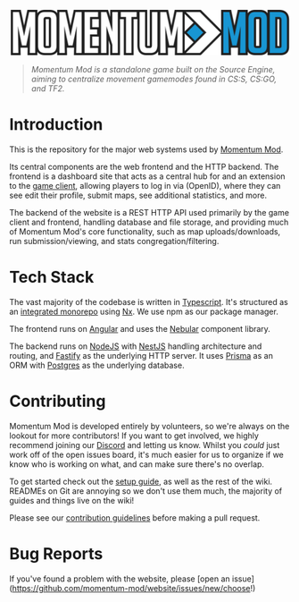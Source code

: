 ![Momentum Mod Logo](apps/frontend/src/assets/images/logo.svg)

> _Momentum Mod is a standalone game built on the Source Engine, aiming to
> centralize movement gamemodes found in CS:S, CS:GO, and TF2._

# Introduction

This is the repository for the major web systems used by
[Momentum Mod](https://momentum-mod.org).

Its central components are the web frontend and the HTTP backend. The frontend
is a dashboard site that acts as a central hub for and an extension to the
[game client](https://github.com/momentum-mod/game), allowing players to log in
via (OpenID), where they can see edit their profile, submit maps, see additional
statistics, and more.

The backend of the website is a REST HTTP API used primarily by the game client
and frontend, handling database and file storage, and providing much of Momentum
Mod's core functionality, such as map uploads/downloads, run submission/viewing,
and stats congregation/filtering.

# Tech Stack

The vast majority of the codebase is written in
[Typescript](https://www.typescriptlang.org/). It's structured as an
[integrated monorepo](https://nx.dev/concepts/integrated-vs-package-based#integrated-repos)
using [Nx](https://nx.dev). We use npm as our package manager.

The frontend runs on [Angular](https://angular.io) and uses the
[Nebular](https://github.com/akveo/nebular) component library.

The backend runs on [NodeJS](https://nodejs.org/) with
[NestJS](https://nestjs.com/) handling architecture and routing, and
[Fastify](https://www.fastify.io/) as the underlying HTTP server. It uses
[Prisma](https://www.prisma.io/) as an ORM with
[Postgres](https://www.postgresql.org/) as the underlying database.

# Contributing

Momentum Mod is developed entirely by volunteers, so we're always on the lookout
for more contributors! If you want to get involved, we highly recommend joining
our [Discord](https://discord.gg/momentummod) and letting us know. Whilst you
_could_ just work off of the open issues board, it's much easier for us to
organize if we know who is working on what, and can make sure there's no
overlap.

To get started check out the
[setup guide](https://github.com/momentum-mod/website/wiki/Setup), as well as
the rest of the wiki. READMEs on Git are annoying so we don't use them much, the
majority of guides and things live on the wiki!

Please see our
[contribution guidelines](https://github.com/momentum-mod/website/wiki/Contribution-Guidelines)
before making a pull request.

# Bug Reports

If you've found a problem with the website, please [open an issue]
(https://github.com/momentum-mod/website/issues/new/choose!)
